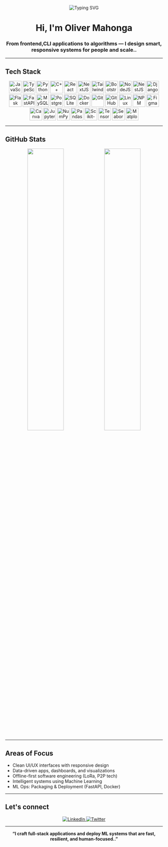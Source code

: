 <!-- Animated Headline -->
<!-- Animated Professional Headline -->
<p align="center">
  <img src="https://readme-typing-svg.demolab.com?font=Fira+Code&pause=1000&width=1000&lines=Software+Developer+%7C+ML+Engineer+%7C+Data+Scientist+%7C+Backend+Engineer+%7C+DevOps+Learner+%7C+Offline-first+Systems+Builder" alt="Typing SVG" />
</p>


<h1 align="center">Hi, I'm Oliver Mahonga</h1>
<h3 align="center">From frontend,CLI applications  to algorithms — I design smart, responsive systems for people and scale..</h3>

---

##  Tech Stack

<p align="center">
  <!-- Languages -->
  <img src="https://cdn.jsdelivr.net/gh/devicons/devicon/icons/javascript/javascript-original.svg" height="40" alt="JavaScript"/>
  <img src="https://cdn.jsdelivr.net/gh/devicons/devicon/icons/typescript/typescript-original.svg" height="40" alt="TypeScript"/>
  <img src="https://cdn.jsdelivr.net/gh/devicons/devicon/icons/python/python-original.svg" height="40" alt="Python"/>
  <img src="https://cdn.jsdelivr.net/gh/devicons/devicon/icons/cplusplus/cplusplus-original.svg" height="40" alt="C++"/>

  <!-- Frontend -->
  <img src="https://cdn.jsdelivr.net/gh/devicons/devicon/icons/react/react-original.svg" height="40" alt="React"/>
  <img src="https://cdn.jsdelivr.net/gh/devicons/devicon/icons/nextjs/nextjs-original-wordmark.svg" height="40" alt="NextJS"/>
  <img src="https://cdn.jsdelivr.net/gh/devicons/devicon/icons/tailwindcss/tailwindcss-plain.svg" height="40" alt="TailwindCSS"/>
  <img src="https://cdn.jsdelivr.net/gh/devicons/devicon/icons/bootstrap/bootstrap-original.svg" height="40" alt="Bootstrap"/>

  <!-- Backend -->
  <img src="https://cdn.jsdelivr.net/gh/devicons/devicon/icons/nodejs/nodejs-original.svg" height="40" alt="NodeJS"/>
  <img src="https://cdn.jsdelivr.net/gh/devicons/devicon/icons/nestjs/nestjs-plain.svg" height="40" alt="NestJS"/>
  <img src="https://cdn.jsdelivr.net/gh/devicons/devicon/icons/django/django-plain.svg" height="40" alt="Django"/>
  <img src="https://cdn.jsdelivr.net/gh/devicons/devicon/icons/flask/flask-original.svg" height="40" alt="Flask"/>
  <img src="https://cdn.jsdelivr.net/gh/devicons/devicon/icons/fastapi/fastapi-original.svg" height="40" alt="FastAPI"/>

  <!-- Databases -->
  <img src="https://cdn.jsdelivr.net/gh/devicons/devicon/icons/mysql/mysql-original.svg" height="40" alt="MySQL"/>
  <img src="https://cdn.jsdelivr.net/gh/devicons/devicon/icons/postgresql/postgresql-original.svg" height="40" alt="PostgreSQL"/>
  <img src="https://cdn.jsdelivr.net/gh/devicons/devicon/icons/sqlite/sqlite-original.svg" height="40" alt="SQLite"/>

  <!-- Tools -->
  <img src="https://cdn.jsdelivr.net/gh/devicons/devicon/icons/docker/docker-original.svg" height="40" alt="Docker"/>
  <img src="https://cdn.jsdelivr.net/gh/devicons/devicon/icons/git/git-original.svg" height="40" alt="Git"/>
  <img src="https://cdn.jsdelivr.net/gh/devicons/devicon/icons/github/github-original.svg" height="40" alt="GitHub"/>
  <img src="https://cdn.jsdelivr.net/gh/devicons/devicon/icons/linux/linux-original.svg" height="40" alt="Linux"/>
  <img src="https://cdn.jsdelivr.net/gh/devicons/devicon/icons/npm/npm-original-wordmark.svg" height="40" alt="NPM"/>

  <!-- Design & UI/UX -->
  <img src="https://cdn.jsdelivr.net/gh/devicons/devicon/icons/figma/figma-original.svg" height="40" alt="Figma"/>
  <img src="https://cdn.jsdelivr.net/gh/devicons/devicon/icons/canva/canva-original.svg" height="40" alt="Canva"/>

  <!-- Data Science & ML -->
  <img src="https://cdn.jsdelivr.net/gh/devicons/devicon/icons/jupyter/jupyter-original.svg" height="40" alt="Jupyter"/>
  <img src="https://cdn.jsdelivr.net/gh/devicons/devicon/icons/numpy/numpy-original.svg" height="40" alt="NumPy"/>
  <img src="https://cdn.jsdelivr.net/gh/devicons/devicon/icons/pandas/pandas-original.svg" height="40" alt="Pandas"/>
  <img src="https://cdn.jsdelivr.net/gh/devicons/devicon/icons/scikitlearn/scikitlearn-original.svg" height="40" alt="Scikit-learn"/>
  <img src="https://cdn.jsdelivr.net/gh/devicons/devicon/icons/tensorflow/tensorflow-original.svg" height="40" alt="TensorFlow"/>
  <img src="https://cdn.jsdelivr.net/gh/devicons/devicon/icons/seaborn/seaborn-original.svg" height="40" alt="Seaborn"/>
  <img src="https://cdn.jsdelivr.net/gh/devicons/devicon/icons/matplotlib/matplotlib-original.svg" height="40" alt="Matplotlib"/>
</p>

---

## GitHub Stats

<p align="center">
  <img src="https://github-readme-stats.vercel.app/api?username=oliver-mahonga&show_icons=true&theme=tokyonight&hide_border=true&border_radius=10" width="48%" />
  <img src="https://github-readme-stats.vercel.app/api/top-langs/?username=oliver-mahonga&layout=compact&theme=tokyonight&hide_border=true&border_radius=10" width="48%" />
</p>

---

##  Areas of Focus

- Clean UI/UX interfaces with responsive design
- Data-driven apps, dashboards, and visualizations
- Offline-first software engineering (LoRa, P2P tech)
- Intelligent systems using Machine Learning
- ML Ops: Packaging & Deployment (FastAPI, Docker)

---


##  Let's connect 

<p align="center">
  <a href="https://www.linkedin.com/in/oliver-mahonga-147242295/" target="_blank">
    <img alt="LinkedIn" src="https://img.shields.io/badge/-LinkedIn-blue?style=for-the-badge&logo=linkedin" />
  </a>
  <a href="https://x.com/Salvatore_mahon" target="_blank">
    <img alt="Twitter" src="https://img.shields.io/badge/-@Salvatore_mahon-1DA1F2?style=for-the-badge&logo=twitter" />
  </a>
</p>

---

<p align="center"><strong>“I craft full-stack applications and deploy ML systems that are fast, resilient, and human-focused..”</strong></p>
